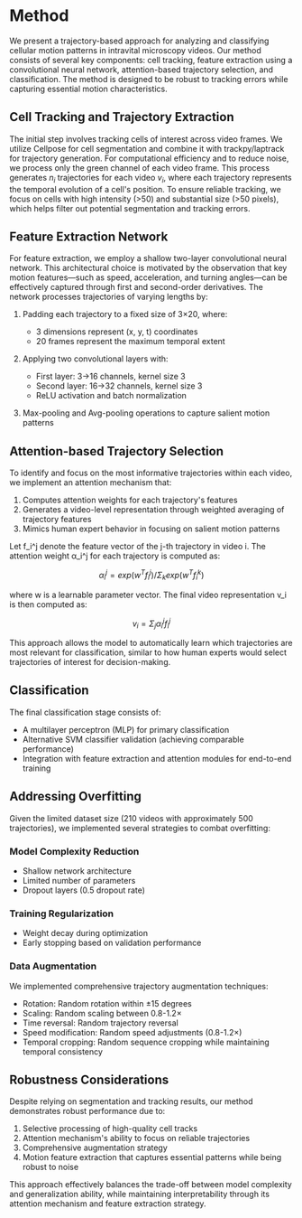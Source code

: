 # Method

We present a trajectory-based approach for analyzing and classifying cellular motion patterns in intravital microscopy videos. Our method consists of several key components: cell tracking, feature extraction using a convolutional neural network, attention-based trajectory selection, and classification. The method is designed to be robust to tracking errors while capturing essential motion characteristics.

## Cell Tracking and Trajectory Extraction

The initial step involves tracking cells of interest across video frames. We utilize Cellpose for cell segmentation and combine it with trackpy/laptrack for trajectory generation. For computational efficiency and to reduce noise, we process only the green channel of each video frame. This process generates $n_i$ trajectories for each video $v_i$, where each trajectory represents the temporal evolution of a cell's position. To ensure reliable tracking, we focus on cells with high intensity (>50) and substantial size (>50 pixels), which helps filter out potential segmentation and tracking errors.

## Feature Extraction Network

For feature extraction, we employ a shallow two-layer convolutional neural network. This architectural choice is motivated by the observation that key motion features—such as speed, acceleration, and turning angles—can be effectively captured through first and second-order derivatives. The network processes trajectories of varying lengths by:

1. Padding each trajectory to a fixed size of 3×20, where:
   - 3 dimensions represent (x, y, t) coordinates
   - 20 frames represent the maximum temporal extent

2. Applying two convolutional layers with:
   - First layer: 3→16 channels, kernel size 3
   - Second layer: 16→32 channels, kernel size 3
   - ReLU activation and batch normalization

3. Max-pooling and Avg-pooling operations to capture salient motion patterns

## Attention-based Trajectory Selection

To identify and focus on the most informative trajectories within each video, we implement an attention mechanism that:
1. Computes attention weights for each trajectory's features
2. Generates a video-level representation through weighted averaging of trajectory features
3. Mimics human expert behavior in focusing on salient motion patterns

Let f_i^j denote the feature vector of the j-th trajectory in video i. The attention weight α_i^j for each trajectory is computed as:

$$
α_i^j = exp(w^T f_i^j) / Σ_k exp(w^T f_i^k)
$$

where w is a learnable parameter vector. The final video representation v_i is then computed as:

$$
v_i = Σ_j α_i^j f_i^j
$$

This approach allows the model to automatically learn which trajectories are most relevant for classification, similar to how human experts would select trajectories of interest for decision-making.

## Classification

The final classification stage consists of:
- A multilayer perceptron (MLP) for primary classification
- Alternative SVM classifier validation (achieving comparable performance)
- Integration with feature extraction and attention modules for end-to-end training

## Addressing Overfitting

Given the limited dataset size (210 videos with approximately 500 trajectories), we implemented several strategies to combat overfitting:

### Model Complexity Reduction
- Shallow network architecture
- Limited number of parameters
- Dropout layers (0.5 dropout rate)

### Training Regularization
- Weight decay during optimization
- Early stopping based on validation performance

### Data Augmentation
We implemented comprehensive trajectory augmentation techniques:
- Rotation: Random rotation within ±15 degrees
- Scaling: Random scaling between 0.8-1.2×
- Time reversal: Random trajectory reversal
- Speed modification: Random speed adjustments (0.8-1.2×)
- Temporal cropping: Random sequence cropping while maintaining temporal consistency

## Robustness Considerations

Despite relying on segmentation and tracking results, our method demonstrates robust performance due to:
1. Selective processing of high-quality cell tracks
2. Attention mechanism's ability to focus on reliable trajectories
3. Comprehensive augmentation strategy
4. Motion feature extraction that captures essential patterns while being robust to noise

This approach effectively balances the trade-off between model complexity and generalization ability, while maintaining interpretability through its attention mechanism and feature extraction strategy.